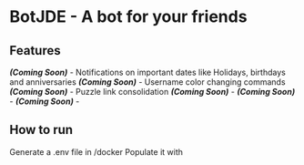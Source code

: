 # BotJDE - A bot for your friends

## Features
***(Coming Soon)*** - Notifications on important dates like Holidays, birthdays and anniversaries
***(Coming Soon)*** - Username color changing commands
***(Coming Soon)*** - Puzzle link consolidation
***(Coming Soon)*** - 
***(Coming Soon)*** - 
***(Coming Soon)*** - 

## How to run
Generate a .env file in /docker
Populate it with 